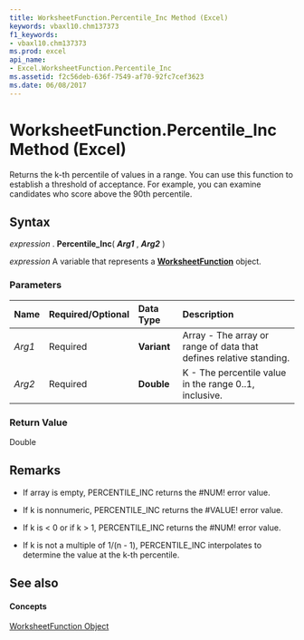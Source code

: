 ```yaml
---
title: WorksheetFunction.Percentile_Inc Method (Excel)
keywords: vbaxl10.chm137373
f1_keywords:
- vbaxl10.chm137373
ms.prod: excel
api_name:
- Excel.WorksheetFunction.Percentile_Inc
ms.assetid: f2c56deb-636f-7549-af70-92fc7cef3623
ms.date: 06/08/2017
---
```



# WorksheetFunction.Percentile_Inc Method (Excel)

Returns the k-th percentile of values in a range. You can use this function to establish a threshold of acceptance. For example, you can examine candidates who score above the 90th percentile.


## Syntax

 _expression_ . **Percentile_Inc**( **_Arg1_** , **_Arg2_** )

 _expression_ A variable that represents a **[WorksheetFunction](worksheetfunction-object-excel.md)** object.


### Parameters



|**Name**|**Required/Optional**|**Data Type**|**Description**|
|:-----|:-----|:-----|:-----|
| _Arg1_|Required| **Variant**|Array - The array or range of data that defines relative standing.|
| _Arg2_|Required| **Double**|K - The percentile value in the range 0..1, inclusive.|

### Return Value

Double


## Remarks




- If array is empty, PERCENTILE_INC returns the #NUM! error value.
    
- If k is nonnumeric, PERCENTILE_INC returns the #VALUE! error value.
    
- If k is < 0 or if k > 1, PERCENTILE_INC returns the #NUM! error value.
    
- If k is not a multiple of 1/(n - 1), PERCENTILE_INC interpolates to determine the value at the k-th percentile.
    

## See also


#### Concepts


[WorksheetFunction Object](worksheetfunction-object-excel.md)

